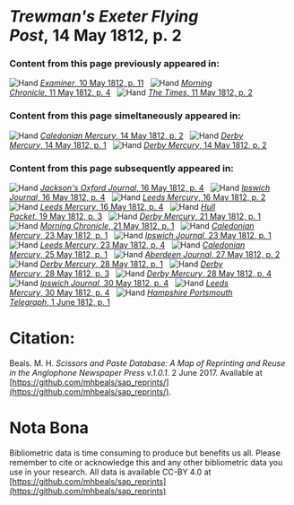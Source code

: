 # *Trewman's Exeter Flying Post*, 14 May 1812, p. 2  
  
### Content from this page previously appeared in:  
![Hand](http://scissorsandpaste.net/wp-content/uploads/2017/06/smallhandpointer.png) [*Examiner*, 10 May 1812, p. 11](https://mhbeals.github.io/sap_html/Examiner/Examiner-10-May-1812-p-11)  
![Hand](http://scissorsandpaste.net/wp-content/uploads/2017/06/smallhandpointer.png) [*Morning Chronicle*, 11 May 1812, p. 4](https://mhbeals.github.io/sap_html/Morning-Chronicle/Morning-Chronicle-11-May-1812-p-4)  
![Hand](http://scissorsandpaste.net/wp-content/uploads/2017/06/smallhandpointer.png) [*The Times*, 11 May 1812, p. 2](https://mhbeals.github.io/sap_html/The-Times/The-Times-11-May-1812-p-2)  
  
### Content from this page simeltaneously appeared in:  
![Hand](http://scissorsandpaste.net/wp-content/uploads/2017/06/smallhandpointer.png) [*Caledonian Mercury*, 14 May 1812, p. 2](https://mhbeals.github.io/sap_html/Caledonian-Mercury/Caledonian-Mercury-14-May-1812-p-2)  
![Hand](http://scissorsandpaste.net/wp-content/uploads/2017/06/smallhandpointer.png) [*Derby Mercury*, 14 May 1812, p. 1](https://mhbeals.github.io/sap_html/Derby-Mercury/Derby-Mercury-14-May-1812-p-1)  
![Hand](http://scissorsandpaste.net/wp-content/uploads/2017/06/smallhandpointer.png) [*Derby Mercury*, 14 May 1812, p. 2](https://mhbeals.github.io/sap_html/Derby-Mercury/Derby-Mercury-14-May-1812-p-2)  
  
### Content from this page subsequently appeared in:  
![Hand](http://scissorsandpaste.net/wp-content/uploads/2017/06/smallhandpointer.png) [*Jackson's Oxford Journal*, 16 May 1812, p. 4](https://mhbeals.github.io/sap_html/Jackson's-Oxford-Journal/Jackson's-Oxford-Journal-16-May-1812-p-4)  
![Hand](http://scissorsandpaste.net/wp-content/uploads/2017/06/smallhandpointer.png) [*Ipswich Journal*, 16 May 1812, p. 4](https://mhbeals.github.io/sap_html/Ipswich-Journal/Ipswich-Journal-16-May-1812-p-4)  
![Hand](http://scissorsandpaste.net/wp-content/uploads/2017/06/smallhandpointer.png) [*Leeds Mercury*, 16 May 1812, p. 2](https://mhbeals.github.io/sap_html/Leeds-Mercury/Leeds-Mercury-16-May-1812-p-2)  
![Hand](http://scissorsandpaste.net/wp-content/uploads/2017/06/smallhandpointer.png) [*Leeds Mercury*, 16 May 1812, p. 4](https://mhbeals.github.io/sap_html/Leeds-Mercury/Leeds-Mercury-16-May-1812-p-4)  
![Hand](http://scissorsandpaste.net/wp-content/uploads/2017/06/smallhandpointer.png) [*Hull Packet*, 19 May 1812, p. 3](https://mhbeals.github.io/sap_html/Hull-Packet/Hull-Packet-19-May-1812-p-3)  
![Hand](http://scissorsandpaste.net/wp-content/uploads/2017/06/smallhandpointer.png) [*Derby Mercury*, 21 May 1812, p. 1](https://mhbeals.github.io/sap_html/Derby-Mercury/Derby-Mercury-21-May-1812-p-1)  
![Hand](http://scissorsandpaste.net/wp-content/uploads/2017/06/smallhandpointer.png) [*Morning Chronicle*, 21 May 1812, p. 1](https://mhbeals.github.io/sap_html/Morning-Chronicle/Morning-Chronicle-21-May-1812-p-1)  
![Hand](http://scissorsandpaste.net/wp-content/uploads/2017/06/smallhandpointer.png) [*Caledonian Mercury*, 23 May 1812, p. 1](https://mhbeals.github.io/sap_html/Caledonian-Mercury/Caledonian-Mercury-23-May-1812-p-1)  
![Hand](http://scissorsandpaste.net/wp-content/uploads/2017/06/smallhandpointer.png) [*Ipswich Journal*, 23 May 1812, p. 1](https://mhbeals.github.io/sap_html/Ipswich-Journal/Ipswich-Journal-23-May-1812-p-1)  
![Hand](http://scissorsandpaste.net/wp-content/uploads/2017/06/smallhandpointer.png) [*Leeds Mercury*, 23 May 1812, p. 4](https://mhbeals.github.io/sap_html/Leeds-Mercury/Leeds-Mercury-23-May-1812-p-4)  
![Hand](http://scissorsandpaste.net/wp-content/uploads/2017/06/smallhandpointer.png) [*Caledonian Mercury*, 25 May 1812, p. 1](https://mhbeals.github.io/sap_html/Caledonian-Mercury/Caledonian-Mercury-25-May-1812-p-1)  
![Hand](http://scissorsandpaste.net/wp-content/uploads/2017/06/smallhandpointer.png) [*Aberdeen Journal*, 27 May 1812, p. 2](https://mhbeals.github.io/sap_html/Aberdeen-Journal/Aberdeen-Journal-27-May-1812-p-2)  
![Hand](http://scissorsandpaste.net/wp-content/uploads/2017/06/smallhandpointer.png) [*Derby Mercury*, 28 May 1812, p. 1](https://mhbeals.github.io/sap_html/Derby-Mercury/Derby-Mercury-28-May-1812-p-1)  
![Hand](http://scissorsandpaste.net/wp-content/uploads/2017/06/smallhandpointer.png) [*Derby Mercury*, 28 May 1812, p. 3](https://mhbeals.github.io/sap_html/Derby-Mercury/Derby-Mercury-28-May-1812-p-3)  
![Hand](http://scissorsandpaste.net/wp-content/uploads/2017/06/smallhandpointer.png) [*Derby Mercury*, 28 May 1812, p. 4](https://mhbeals.github.io/sap_html/Derby-Mercury/Derby-Mercury-28-May-1812-p-4)  
![Hand](http://scissorsandpaste.net/wp-content/uploads/2017/06/smallhandpointer.png) [*Ipswich Journal*, 30 May 1812, p. 4](https://mhbeals.github.io/sap_html/Ipswich-Journal/Ipswich-Journal-30-May-1812-p-4)  
![Hand](http://scissorsandpaste.net/wp-content/uploads/2017/06/smallhandpointer.png) [*Leeds Mercury*, 30 May 1812, p. 4](https://mhbeals.github.io/sap_html/Leeds-Mercury/Leeds-Mercury-30-May-1812-p-4)  
![Hand](http://scissorsandpaste.net/wp-content/uploads/2017/06/smallhandpointer.png) [*Hampshire Portsmouth Telegraph*, 1 June 1812, p. 1](https://mhbeals.github.io/sap_html/Hampshire-Portsmouth-Telegraph/Hampshire-Portsmouth-Telegraph-1-June-1812-p-1)  


# Citation: 

Beals. M. H. *Scissors and Paste Database: A Map of Reprinting and Reuse in the Anglophone Newspaper Press v.1.0.1.* 2 June 2017. Available at [https://github.com/mhbeals/sap_reprints/](https://github.com/mhbeals/sap_reprints/). 

# Nota Bona

Bibliometric data is time consuming to produce but benefits us all. Please remember to cite or acknowledge this and any other bibliometric data you use in your research. All data is available CC-BY 4.0 at [https://github.com/mhbeals/sap_reprints](https://github.com/mhbeals/sap_reprints)